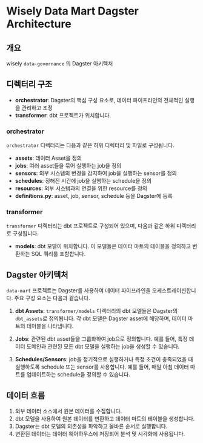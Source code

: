 
# Wisely Data Mart Dagster Architecture

## 개요

wisely `data-governance` 의  Dagster 아키텍처

## 디렉터리 구조

- **orchestrator**: Dagster의 핵심 구성 요소로, 데이터 파이프라인의 전체적인 실행을 관리하고 조정
- **transformer**: dbt 프로젝트가 위치합니다.

### orchestrator

`orchestrator` 디렉터리는 다음과 같은 하위 디렉터리 및 파일로 구성됩니다.

- **assets**: 데이터 Asset을 정의
- **jobs**: 여러 asset들을 묶어 실행하는 job을 정의
- **sensors**: 외부 시스템의 변경을 감지하여 job을 실행하는 sensor를 정의
- **schedules**: 정해진 시간에 job을 실행하는 schedule을 정의
- **resources**: 외부 시스템과의 연결을 위한 resource를 정의
- **definitions.py**: asset, job, sensor, schedule 등을 Dagster에 등록

### transformer

`transformer` 디렉터리는 dbt 프로젝트로 구성되어 있으며, 다음과 같은 하위 디렉터리로 구성됩니다.

- **models**: dbt 모델이 위치합니다. 이 모델들은 데이터 마트의 테이블을 정의하고 변환하는 SQL 쿼리를 포함합니다.

## Dagster 아키텍처

`data-mart` 프로젝트는 Dagster를 사용하여 데이터 파이프라인을 오케스트레이션합니다. 주요 구성 요소는 다음과 같습니다.

1.  **dbt Assets**: `transformer/models` 디렉터리의 dbt 모델들은 Dagster의 `dbt_assets`로 정의됩니다. 각 dbt 모델은 Dagster asset에 해당하며, 데이터 마트의 테이블을 나타냅니다.

2.  **Jobs**: 관련된 dbt asset들을 그룹화하여 job으로 정의합니다. 예를 들어, 특정 데이터 도메인과 관련된 모든 dbt 모델을 실행하는 job을 생성할 수 있습니다.

3.  **Schedules/Sensors**: job을 정기적으로 실행하거나 특정 조건이 충족되었을 때 실행하도록 schedule 또는 sensor를 사용합니다. 예를 들어, 매일 아침 데이터 마트를 업데이트하는 schedule을 정의할 수 있습니다.

## 데이터 흐름

1.  외부 데이터 소스에서 원본 데이터를 수집합니다.
2.  dbt 모델을 사용하여 원본 데이터를 변환하고 데이터 마트의 테이블을 생성합니다.
3.  Dagster는 dbt 모델의 의존성을 파악하고 올바른 순서로 실행합니다.
4.  변환된 데이터는 데이터 웨어하우스에 저장되어 분석 및 시각화에 사용됩니다.
